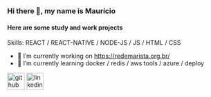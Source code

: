 ### Hi there 👋, my name is Maurício
####  Here are some study and work projects

Skills: REACT / REACT-NATIVE / NODE-JS / JS / HTML / CSS

- 🔭 I’m currently working on https://redemarista.org.br/ 
- 🌱 I’m currently learning docker / redis / aws tools / azure / deploy 


[<img src='https://cdn.jsdelivr.net/npm/simple-icons@3.0.1/icons/github.svg' alt='github' height='40'>](https://github.com/dev-mauricioAB)  [<img src='https://cdn.jsdelivr.net/npm/simple-icons@3.0.1/icons/linkedin.svg' alt='linkedin' height='40'>](https://www.linkedin.com/in/maurício-alexandre-barroso-7579a19a/)  
